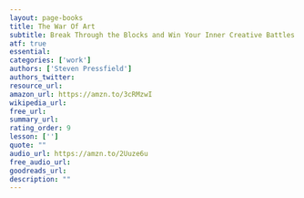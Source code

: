 ```yaml
---
layout: page-books
title: The War Of Art
subtitle: Break Through the Blocks and Win Your Inner Creative Battles
atf: true
essential: 
categories: ['work']
authors: ['Steven Pressfield']
authors_twitter: 
resource_url: 
amazon_url: https://amzn.to/3cRMzwI
wikipedia_url: 
free_url: 
summary_url: 
rating_order: 9
lesson: ['']
quote: ""
audio_url: https://amzn.to/2Uuze6u
free_audio_url: 
goodreads_url: 
description: ""
---
```


